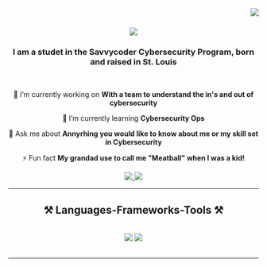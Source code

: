 <img align="right" src="https://visitor-badge.laobi.icu/badge?page_id=Dmetrius.Demetrius" />

<h1 align="center">
    <img src="https://readme-typing-svg.herokuapp.com/?font=Righteous&size=35&center=true&vCenter=true&width=500&height=70&duration=4000&lines=Hi+There!+👋;+I'm+BLVCKUODA;" />
</h1>

<h3 align="center"> I am a studet in the Savvycoder Cybersecurity Program, born and raised in St. Louis</h3>

<br/>

<div align="center">
 
 🔭 I’m currently working on **With a team to understand the in's and out of cybersecurity**
 
 🌱 I’m currently learning **Cybersecurity Ops**

💬 Ask me about **Annyrhing you would like to know about me or my skill set in Cybersecurity**

⚡ Fun fact **My grandad use to call me "Meatball" when I was a kid!**

 </div>
 
<div align="center"> 
  <a href="mailto:dn@dlneal.com">
    <img src="https://img.shields.io/badge/Gmail-333333?style=for-the-badge&logo=gmail&logoColor=red" />
  </a>
  <a href="https://linkedin.com/in/" target="_blank">
    <img src="https://img.shields.io/badge/LinkedIn-0077B5?style=for-the-badge&logo=linkedin&logoColor=white" target="_blank" />
  </a>

  </a>
</div>

 <hr/>
 
<h2 align="center">⚒️ Languages-Frameworks-Tools ⚒️</h2>
<br/>
<div align="center">
    <img src="https://skillicons.dev/icons?i=vscode,github,bash,git" />
    <img src="https://skillicons.dev/icons?i=java,python,mysql,aws,azure" /><br>
</div>

<br/>
<hr/>
